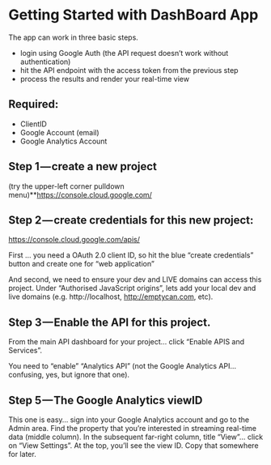 # Getting Started with DashBoard App
The app can work in three basic steps.

* login using Google Auth (the API request doesn’t work without authentication)
* hit the API endpoint with the access token from the previous step
* process the results and render your real-time view 

## Required:
* ClientID
* Google Account (email) 
* Google Analytics Account

## Step 1 — create a new project 

(try the upper-left corner pulldown menu)**https://console.cloud.google.com/

## Step 2 — create credentials for this new project: 
https://console.cloud.google.com/apis/

First … you need a OAuth 2.0 client ID, so hit the blue “create credentials” button and create one for “web application”

And second, we need to ensure your dev and LIVE domains can access this project. Under “Authorised JavaScript origins”, lets add your local dev and live domains (e.g. http://localhost, http://emptycan.com, etc).

## Step 3 — Enable the API for this project.

From the main API dashboard for your project… click “Enable APIS and Services”.

You need to “enable” “Analytics API” (not the Google Analytics API… confusing, yes, but ignore that one).

## Step 5 — The Google Analytics viewID

This one is easy… sign into your Google Analytics account and go to the Admin area. Find the property that you’re interested in streaming real-time data (middle column). In the subsequent far-right column, title “View”… click on “View Settings”. At the top, you’ll see the view ID. Copy that somewhere for later.


